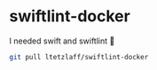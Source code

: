 # swiftlint-docker

I needed swift and swiftlint 🤷‍

```bash
git pull ltetzlaff/swiftlint-docker
```
